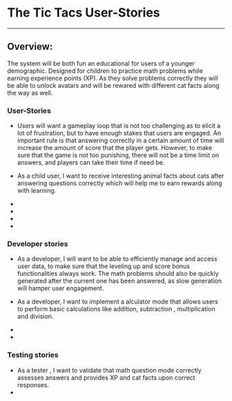 # The Tic Tacs User-Stories
---
## Overview:
The system will be both fun an educational for users of a younger demographic. Designed for children to practice math problems while earning experience points (XP). As they solve problems correctly they will be able to unlock avatars and will be rewared with different cat facts along the way as well.

### User-Stories

- Users will want a gameplay loop that is not too challenging as to elicit a lot of frustration, but to have enough stakes that users are engaged. An important rule is that answering correctly in a certain amount of time will increase the amount of score that the player gets. However, to make sure that the game is not too punishing, there will not be a time limit on answers, and players can take their time if need be. 

- As a child user, I want to receive interesting animal facts about cats after answering questions correctly which will help me to earn rewards along with learning.


- 

- 

- 

- 
### Developer stories

- As a developer, I will want to be able to efficiently manage and access user data, to make sure that the leveling up and score bonus functionalities always work. The math problems should also be quickly generated after the current one has been answered, as slow generation will hamper user engagement. 

- As a developer, I want to implement a alculator mode that allows users to perform basic calculations like addition, subtraction , multiplication and division.
- 

- 
### Testing stories

- As a tester , I want to validate that math question mode correctly assesses answers and provides XP and cat facts upon correct responses.
- 

